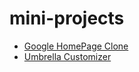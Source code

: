 # mini-projects

- [Google HomePage Clone](http://www.codeswim.in/mini-projects/google-homepage-clone/)
- [Umbrella Customizer](http://www.codeswim.in/mini-projects/umbrella-customizer/)
